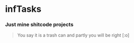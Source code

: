 # infTasks
### Just mine shitcode projects
> You say it is a trash can and partly you will be right [:o]


